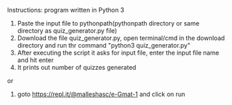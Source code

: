 Instructions: program written in Python 3 

1. Paste the input file to pythonpath(pythonpath directory or same directory as quiz_generator.py file)
2. Download the file quiz_generator.py, open terminal/cmd in the download directory and run thr command "python3 quiz_generator.py"
3. After executing the script it asks for input file, enter the input file name and hit enter
4. It prints out number of quizzes generated

or
1. goto  https://repl.it/@malleshasc/e-Gmat-1 and click on run
